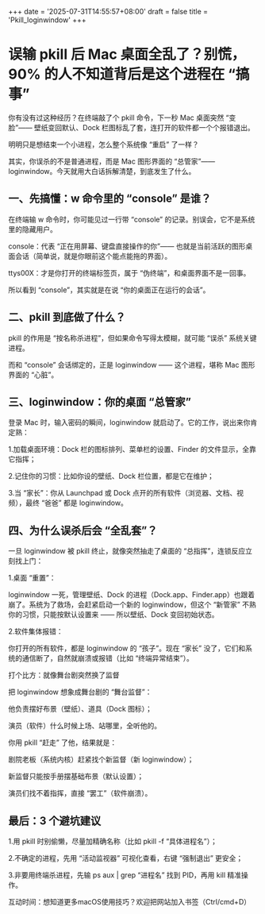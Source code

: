 +++
date = '2025-07-31T14:55:57+08:00'
draft = false
title = 'Pkill_loginwindow'
+++

# 误输 pkill 后 Mac 桌面全乱了？别慌，90% 的人不知道背后是这个进程在 “搞事”

你有没有过这种经历？在终端敲了个 pkill 命令，下一秒 Mac 桌面突然 “变脸”—— 壁纸变回默认、Dock 栏图标乱了套，连打开的软件都一个个报错退出。

明明只是想结束一个小进程，怎么整个系统像 “重启” 了一样？

其实，你误杀的不是普通进程，而是 Mac 图形界面的 “总管家”——loginwindow。今天就用大白话拆解清楚，到底发生了什么。

## 一、先搞懂：w 命令里的 “console” 是谁？

在终端输 w 命令时，你可能见过一行带 “console” 的记录。别误会，它不是系统里的隐藏用户。

console：代表 “正在用屏幕、键盘直接操作的你”—— 也就是当前活跃的图形桌面会话（简单说，就是你眼前这个能点能拖的界面）。

ttys00X：才是你打开的终端标签页，属于 “伪终端”，和桌面界面不是一回事。

所以看到 “console”，其实就是在说 “你的桌面正在运行的会话”。

## 二、pkill 到底做了什么？

pkill 的作用是 “按名称杀进程”，但如果命令写得太模糊，就可能 “误杀” 系统关键进程。

而和 “console” 会话绑定的，正是 loginwindow —— 这个进程，堪称 Mac 图形界面的 “心脏”。

## 三、loginwindow：你的桌面 “总管家”

登录 Mac 时，输入密码的瞬间，loginwindow 就启动了。它的工作，说出来你肯定熟：

1.加载桌面环境：Dock 栏的图标排列、菜单栏的设置、Finder 的文件显示，全靠它指挥；

2.记住你的习惯：比如你设的壁纸、Dock 栏位置，都是它在维护；

3.当 “家长”：你从 Launchpad 或 Dock 点开的所有软件（浏览器、文档、视频），最终 “爸爸” 都是 loginwindow。

## 四、为什么误杀后会 “全乱套”？

一旦 loginwindow 被 pkill 终止，就像突然抽走了桌面的 “总指挥”，连锁反应立刻找上门：

1.桌面 “重置”：

loginwindow 一死，管理壁纸、Dock 的进程（Dock.app、Finder.app）也跟着崩了。系统为了救场，会赶紧启动一个新的 loginwindow，但这个 “新管家” 不熟你的习惯，只能按默认设置来 —— 所以壁纸、Dock 变回初始状态。

2.软件集体报错：

你打开的所有软件，都是 loginwindow 的 “孩子”。现在 “家长” 没了，它们和系统的通信断了，自然就崩溃或报错（比如 “终端异常结束”）。

打个比方：就像舞台剧突然换了监督

把 loginwindow 想象成舞台剧的 “舞台监督”：

他负责摆好布景（壁纸）、道具（Dock 图标）；

演员（软件）什么时候上场、站哪里，全听他的。

你用 pkill “赶走” 了他，结果就是：

剧院老板（系统内核）赶紧找个新监督（新 loginwindow）；

新监督只能按手册摆基础布景（默认设置）；

演员们找不着指挥，直接 “罢工”（软件崩溃）。

## 最后：3 个避坑建议

1.用 pkill 时别偷懒，尽量加精确名称（比如 pkill -f “具体进程名”）；

2.不确定的进程，先用 “活动监视器” 可视化查看，右键 “强制退出” 更安全；

3.非要用终端杀进程，先输 ps aux | grep “进程名” 找到 PID，再用 kill <PID>精准操作。

互动时间：想知道更多macOS使用技巧？欢迎把网站加入书签（Ctrl/cmd+D）